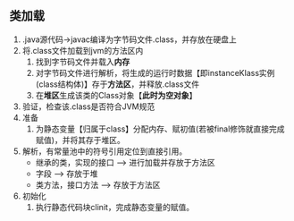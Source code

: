 ## 类加载

1. .java源代码→javac编译为字节码文件.class，并存放在硬盘上
2. 将.class文件加载到jvm的方法区内
    1. 找到字节码文件并载入**内存**
    2. 对字节码文件进行解析，将生成的运行时数据【即instanceKlass实例(class结构体)】存于**方法区**，并释放.class文件
    3. 在**堆区**生成该类的Class对象【**此时为空对象**】
3. 验证，检查该.class是否符合JVM规范
4. 准备
    1. 为静态变量【归属于class】分配内存、赋初值(若被final修饰就直接完成赋值)，并将其存于堆区。
5. 解析，有常量池中的符号引用定位到直接引用。
    + 继承的类，实现的接口 ——> 进行加载并存放于方法区
    + 字段 ——> 存放于堆
    + 类方法，接口方法 ——> 存放于方法区
6. 初始化
    1. 执行静态代码块clinit，完成静态变量的赋值。

